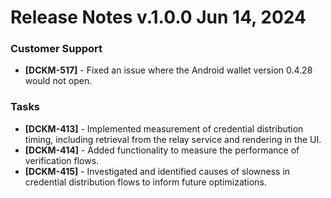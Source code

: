 # Release Notes v.1.0.0 Jun 14, 2024

### Customer Support

* **\[DCKM-517]** - Fixed an issue where the Android wallet version 0.4.28 would not open.

### Tasks

* **\[DCKM-413]** - Implemented measurement of credential distribution timing, including retrieval from the relay service and rendering in the UI.
* **\[DCKM-414]** - Added functionality to measure the performance of verification flows.
* **\[DCKM-415]** - Investigated and identified causes of slowness in credential distribution flows to inform future optimizations.
